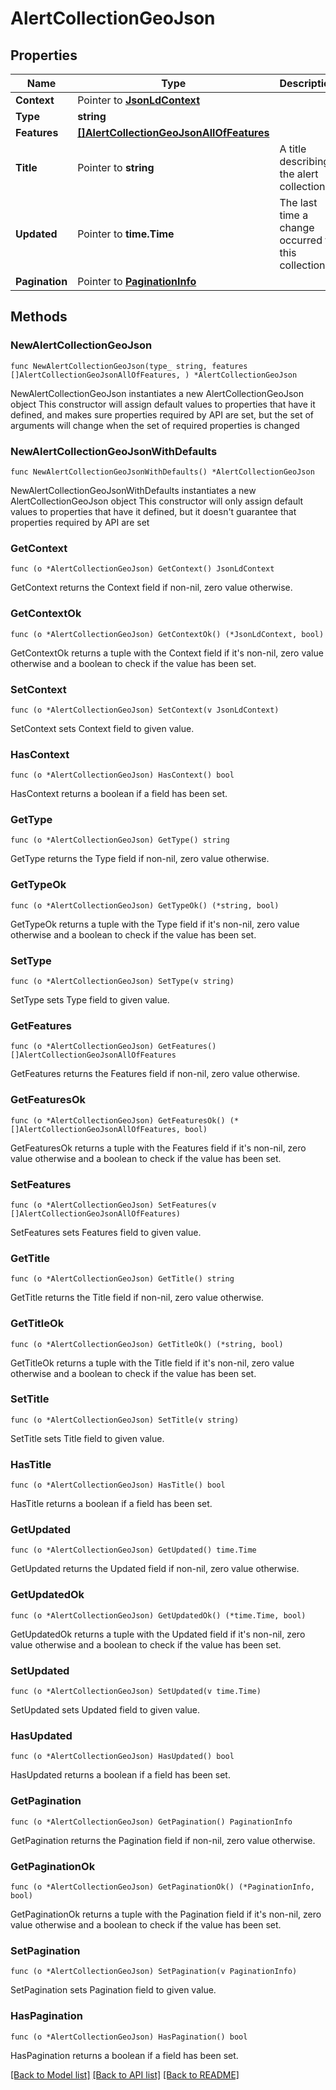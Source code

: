 # AlertCollectionGeoJson

## Properties

Name | Type | Description | Notes
------------ | ------------- | ------------- | -------------
**Context** | Pointer to [**JsonLdContext**](JsonLdContext.md) |  | [optional] 
**Type** | **string** |  | 
**Features** | [**[]AlertCollectionGeoJsonAllOfFeatures**](AlertCollectionGeoJsonAllOfFeatures.md) |  | 
**Title** | Pointer to **string** | A title describing the alert collection | [optional] 
**Updated** | Pointer to **time.Time** | The last time a change occurred to this collection | [optional] 
**Pagination** | Pointer to [**PaginationInfo**](PaginationInfo.md) |  | [optional] 

## Methods

### NewAlertCollectionGeoJson

`func NewAlertCollectionGeoJson(type_ string, features []AlertCollectionGeoJsonAllOfFeatures, ) *AlertCollectionGeoJson`

NewAlertCollectionGeoJson instantiates a new AlertCollectionGeoJson object
This constructor will assign default values to properties that have it defined,
and makes sure properties required by API are set, but the set of arguments
will change when the set of required properties is changed

### NewAlertCollectionGeoJsonWithDefaults

`func NewAlertCollectionGeoJsonWithDefaults() *AlertCollectionGeoJson`

NewAlertCollectionGeoJsonWithDefaults instantiates a new AlertCollectionGeoJson object
This constructor will only assign default values to properties that have it defined,
but it doesn't guarantee that properties required by API are set

### GetContext

`func (o *AlertCollectionGeoJson) GetContext() JsonLdContext`

GetContext returns the Context field if non-nil, zero value otherwise.

### GetContextOk

`func (o *AlertCollectionGeoJson) GetContextOk() (*JsonLdContext, bool)`

GetContextOk returns a tuple with the Context field if it's non-nil, zero value otherwise
and a boolean to check if the value has been set.

### SetContext

`func (o *AlertCollectionGeoJson) SetContext(v JsonLdContext)`

SetContext sets Context field to given value.

### HasContext

`func (o *AlertCollectionGeoJson) HasContext() bool`

HasContext returns a boolean if a field has been set.

### GetType

`func (o *AlertCollectionGeoJson) GetType() string`

GetType returns the Type field if non-nil, zero value otherwise.

### GetTypeOk

`func (o *AlertCollectionGeoJson) GetTypeOk() (*string, bool)`

GetTypeOk returns a tuple with the Type field if it's non-nil, zero value otherwise
and a boolean to check if the value has been set.

### SetType

`func (o *AlertCollectionGeoJson) SetType(v string)`

SetType sets Type field to given value.


### GetFeatures

`func (o *AlertCollectionGeoJson) GetFeatures() []AlertCollectionGeoJsonAllOfFeatures`

GetFeatures returns the Features field if non-nil, zero value otherwise.

### GetFeaturesOk

`func (o *AlertCollectionGeoJson) GetFeaturesOk() (*[]AlertCollectionGeoJsonAllOfFeatures, bool)`

GetFeaturesOk returns a tuple with the Features field if it's non-nil, zero value otherwise
and a boolean to check if the value has been set.

### SetFeatures

`func (o *AlertCollectionGeoJson) SetFeatures(v []AlertCollectionGeoJsonAllOfFeatures)`

SetFeatures sets Features field to given value.


### GetTitle

`func (o *AlertCollectionGeoJson) GetTitle() string`

GetTitle returns the Title field if non-nil, zero value otherwise.

### GetTitleOk

`func (o *AlertCollectionGeoJson) GetTitleOk() (*string, bool)`

GetTitleOk returns a tuple with the Title field if it's non-nil, zero value otherwise
and a boolean to check if the value has been set.

### SetTitle

`func (o *AlertCollectionGeoJson) SetTitle(v string)`

SetTitle sets Title field to given value.

### HasTitle

`func (o *AlertCollectionGeoJson) HasTitle() bool`

HasTitle returns a boolean if a field has been set.

### GetUpdated

`func (o *AlertCollectionGeoJson) GetUpdated() time.Time`

GetUpdated returns the Updated field if non-nil, zero value otherwise.

### GetUpdatedOk

`func (o *AlertCollectionGeoJson) GetUpdatedOk() (*time.Time, bool)`

GetUpdatedOk returns a tuple with the Updated field if it's non-nil, zero value otherwise
and a boolean to check if the value has been set.

### SetUpdated

`func (o *AlertCollectionGeoJson) SetUpdated(v time.Time)`

SetUpdated sets Updated field to given value.

### HasUpdated

`func (o *AlertCollectionGeoJson) HasUpdated() bool`

HasUpdated returns a boolean if a field has been set.

### GetPagination

`func (o *AlertCollectionGeoJson) GetPagination() PaginationInfo`

GetPagination returns the Pagination field if non-nil, zero value otherwise.

### GetPaginationOk

`func (o *AlertCollectionGeoJson) GetPaginationOk() (*PaginationInfo, bool)`

GetPaginationOk returns a tuple with the Pagination field if it's non-nil, zero value otherwise
and a boolean to check if the value has been set.

### SetPagination

`func (o *AlertCollectionGeoJson) SetPagination(v PaginationInfo)`

SetPagination sets Pagination field to given value.

### HasPagination

`func (o *AlertCollectionGeoJson) HasPagination() bool`

HasPagination returns a boolean if a field has been set.


[[Back to Model list]](../README.md#documentation-for-models) [[Back to API list]](../README.md#documentation-for-api-endpoints) [[Back to README]](../README.md)


